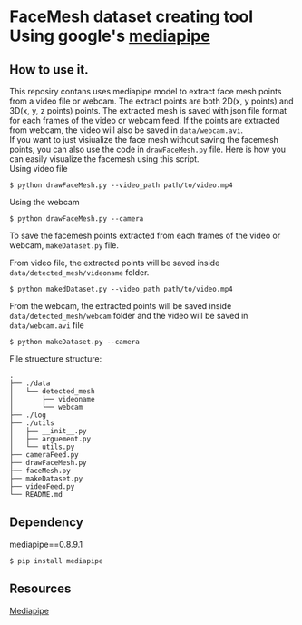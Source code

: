 # FaceMesh dataset creating tool Using google's [mediapipe](https://google.github.io/mediapipe/solutions/face_mesh.html)
## How to use it.

This reposiry contans uses mediapipe model to extract face mesh points from a video file or webcam. The extract points are both 2D(x, y points) and 3D(x, y, z points) points. The extracted mesh is saved with json file format for each frames of the video or webcam feed. If the points are extracted from webcam, the video will also be saved in ``` data/webcam.avi ```. 
<br>
If you want to just visiualize the face mesh without saving the facemesh points, you can also use the code in ``` drawFaceMesh.py ``` file. Here is how you can easily visualize the facemesh using this script.
<br>
Using video file
```shell
$ python drawFaceMesh.py --video_path path/to/video.mp4
```
Using the webcam
```shell
$ python drawFaceMesh.py --camera
```

To save the facemesh points extracted from each frames of the video or webcam, ``` makeDataset.py ``` file. 

From video file, the extracted points will be saved inside ``` data/detected_mesh/videoname ``` folder.
```shell
$ python makedDataset.py --video_path path/to/video.mp4
```

From the webcam, the extracted points will be saved inside ``` data/detected_mesh/webcam ``` folder and the video will be saved in ``` data/webcam.avi ``` file

```shell
$ python makeDataset.py --camera
```

File struecture structure:
``` shell
.
├── ./data
│   └── detected_mesh
│       ├── videoname
│       └── webcam
├── ./log
├── ./utils
│   ├── __init__.py
│   ├── arguement.py
│   └── utils.py
├── cameraFeed.py
├── drawFaceMesh.py
├── faceMesh.py
├── makeDataset.py
├── videoFeed.py
└── README.md
```

## Dependency
mediapipe==0.8.9.1
```
$ pip install mediapipe
```
## Resources

[Mediapipe](https://google.github.io/mediapipe/solutions/face_mesh.html)
               